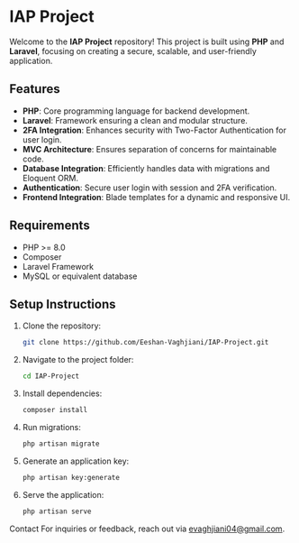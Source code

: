 # IAP Project

Welcome to the **IAP Project** repository! This project is built using **PHP** and **Laravel**, focusing on creating a secure, scalable, and user-friendly application.

## Features

- **PHP**: Core programming language for backend development.
- **Laravel**: Framework ensuring a clean and modular structure.
- **2FA Integration**: Enhances security with Two-Factor Authentication for user login.
- **MVC Architecture**: Ensures separation of concerns for maintainable code.
- **Database Integration**: Efficiently handles data with migrations and Eloquent ORM.
- **Authentication**: Secure user login with session and 2FA verification.
- **Frontend Integration**: Blade templates for a dynamic and responsive UI.

## Requirements

- PHP >= 8.0
- Composer
- Laravel Framework
- MySQL or equivalent database

## Setup Instructions

1. Clone the repository:
   ```bash
   git clone https://github.com/Eeshan-Vaghjiani/IAP-Project.git
2. Navigate to the project folder:
   ```bash
   cd IAP-Project
3. Install dependencies:
   ```bash
   composer install
4. Run migrations:
   ```bash
   php artisan migrate
5. Generate an application key:
   ```bash
   php artisan key:generate
6. Serve the application:
   ```bash
   php artisan serve

Contact
For inquiries or feedback, reach out via evaghjiani04@gmail.com.
